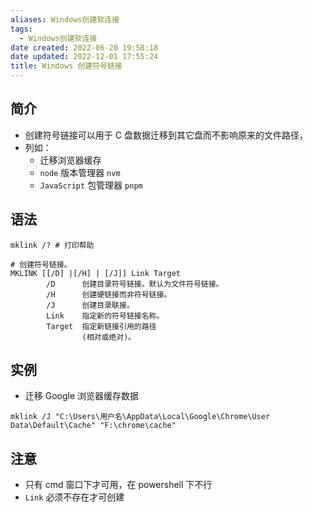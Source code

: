 ```yaml
---
aliases: Windows创建软连接
tags:
  - Windows创建软连接
date created: 2022-06-20 19:58:18
date updated: 2022-12-01 17:55:24
title: Windows 创建符号链接
---
```



## 简介

- 创建符号链接可以用于 C 盘数据迁移到其它盘而不影响原来的文件路径，
- 列如：
  - 迁移浏览器缓存
  - `node` 版本管理器 `nvm`
  - `JavaScript` 包管理器 `pnpm`

## 语法

```shell
mklink /? # 打印帮助

# 创建符号链接。
MKLINK [[/D] |[/H] | [/J]] Link Target
        /D      创建目录符号链接。默认为文件符号链接。
        /H      创建硬链接而非符号链接。
        /J      创建目录联接。
        Link    指定新的符号链接名称。
        Target  指定新链接引用的路径
                (相对或绝对)。
```

## 实例

- 迁移 Google 浏览器缓存数据

```shell
mklink /J "C:\Users\用户名\AppData\Local\Google\Chrome\User Data\Default\Cache" "F:\chrome\cache"
```

## 注意

- 只有 cmd 窗口下才可用，在 powershell 下不行
- `Link` 必须不存在才可创建
